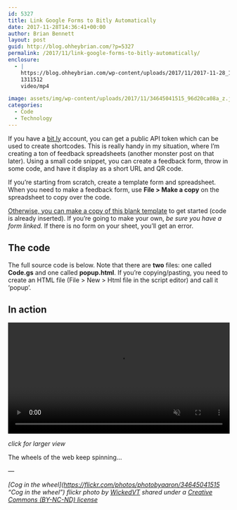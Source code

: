 ```yaml
---
id: 5327
title: Link Google Forms to Bitly Automatically
date: 2017-11-28T14:36:41+00:00
author: Brian Bennett
layout: post
guid: http://blog.ohheybrian.com/?p=5327
permalink: /2017/11/link-google-forms-to-bitly-automatically/
enclosure:
  - |
    https://blog.ohheybrian.com/wp-content/uploads/2017/11/2017-11-28_13-25-20.mp4
    1311512
    video/mp4

image: assets/img/wp-content/uploads/2017/11/34645041515_96d20ca08a_z.jpg
categories:
  - Code
  - Technology
---
```

If you have a [bit.ly](https://bit.ly) account, you can get a public API token which can be used to create shortcodes. This is really handy in my situation, where I&#8217;m creating a ton of feedback spreadsheets (another monster post on that later). Using a small code snippet, you can create a feedback form, throw in some code, and have it display as a short URL and QR code.

If you&#8217;re starting from scratch, create a template form and spreadsheet. When you need to make a feedback form, use **File > Make a copy** on the spreadsheet to copy over the code.

[Otherwise, you can make a copy of this blank template](https://docs.google.com/spreadsheets/d/1aQ_UT_tQKIHymYPOn5zqYjpxlV-Q-hN1OXKVfdUHkBY/edit?usp=sharing/copy) to get started (code is already inserted). If you&#8217;re going to make your own, _be sure you have a form linked._ If there is no form on your sheet, you&#8217;ll get an error.

## The code

The full source code is below. Note that there are **two** files: one called **Code.gs** and one called **popup.html**. If you&#8217;re copying/pasting, you need to create an HTML file (File > New > Html file in the script editor) and call it &#8216;popup&#8217;.



## In action

<a href="https://blog.ohheybrian.com/wp-content/uploads/2017/11/2017-11-28_13-25-20.mp4" target="_blank"><video style="width:100%; height:auto" autoplay muted loop><source type="video/mp4" src="https://blog.ohheybrian.com/wp-content/uploads/2017/11/2017-11-28_13-25-20.mp4" /></video></a>

_click for larger view_

The wheels of the web keep spinning&#8230;

&#8212;

_[Cog in the wheel](https://flickr.com/photos/photobyaaron/34645041515 &#8220;Cog in the wheel&#8221;) flickr photo by [WickedVT](https://flickr.com/people/photobyaaron) shared under a [Creative Commons (BY-NC-ND) license](https://creativecommons.org/licenses/by-nc-nd/2.0/)_
